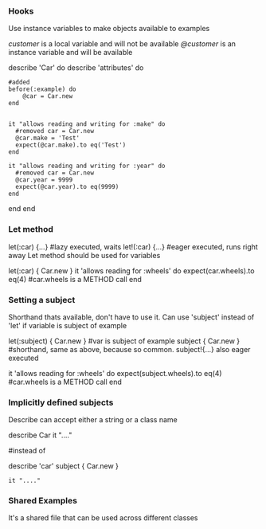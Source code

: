 ### Hooks
Use instance variables to make objects available to examples

*customer* is a local variable and will not be available
*@customer* is an instance variable and will be available

describe 'Car' do
  describe 'attributes' do

    #added
    before(:example) do
        @car = Car.new
    end


    it "allows reading and writing for :make" do
      #removed car = Car.new
      @car.make = 'Test'
      expect(@car.make).to eq('Test')
    end
    
    it "allows reading and writing for :year" do
      #removed car = Car.new
      @car.year = 9999
      expect(@car.year).to eq(9999)
    end
  end
end

### Let method
let(:car) {...} #lazy executed, waits
let!(:car) {...} #eager executed, runs right away
Let method should be used for variables

let(:car) { Car.new }
it 'allows reading for :wheels' do
    expect(car.wheels).to eq(4)  #car.wheels is a METHOD call
end

### Setting a subject
Shorthand thats available, don't have to use it.
Can use 'subject' instead of 'let' if variable is subject of example

let(:subject) { Car.new } #var is subject of example
subject { Car.new } #shorthand, same as above, because so common. subject!{...} also eager executed

it 'allows reading for :wheels' do
    expect(subject.wheels).to eq(4)  #car.wheels is a METHOD call
end

### Implicitly defined subjects
Describe can accept either a string or a class name

describe Car
    it "...."

#instead of

describe 'car'
    subject { Car.new }

    it "...."

### Shared Examples
It's a shared file that can be used across different classes